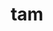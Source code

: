 ---
category: 3-letters
denotation: null
name: tam
reference_link: https://www.etymonline.com/word/tam
root_language: null
root_name: null
title: tam
type: free
word_sums:
- respelling: tam
  sum: 'Tam + '
---